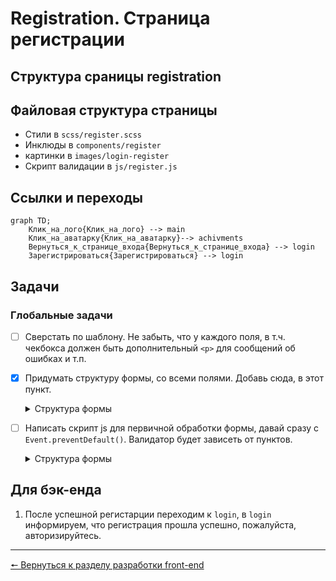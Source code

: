 # Registration. Страница регистрации
## Структура сраницы registration

## Файловая структура страницы
* Стили в `scss/register.scss`
* Инклюды в `components/register`
* картинки в `images/login-register`
* Скрипт валидации в `js/register.js`

## Ссылки и переходы
```mermaid
graph TD;
	Клик_на_лого{Клик_на_лого} --> main
	Клик_на_аватарку{Клик_на_аватарку}--> achivments
	Вернуться_к_странице_входа{Вернуться_к_странице_входа} --> login
	Зарегистрироваться{Зарегистрироваться} --> login
```

## Задачи
### **Глобальные задачи**
- [ ] Сверстать по шаблону.
Не забыть, что у каждого поля, в т.ч. чекбокса должен быть дополнительный `<p>` для сообщений об ошибках и т.п.
- [x] Придумать структуру формы, со всеми полями. Добавь сюда, в этот пункт.
  <details>	
	<summary>Структура формы</summary>

	* `<Input>` * «Имя пользователя»
	* `<Input>` * «Пароль»
	* Псевдо`<select>` * Выбери аватар. Я накидал тестовый код блока, он 	здесь, в папке materials/pseudoSelect
	* `<Select>` * «Размер левой ноги»
	* `<Select>` * «Размер правой ноги»
	* `<Input>` * «Цвет ваших любимых штанов»
	* `<Checkbox>` «Я люблю картошку»
	* `<Checkbox>` «Надо мной проводились опыты, связанные с подозрением, 	что эволюция человека пошла вспять»
	* `<Checkbox>` * «Я понимаю, что автор не несёт ответственности за 	моё ментальное здоровье, и возможные психологические травмы, 	которые я получу во время прохождения игры»

	* Обязательные пункты отмечены *, без этого регистрация невозможна

	</details>

- [ ] Написать скрипт js для первичной обработки формы, давай сразу с `Event.preventDefault()`. Валидатор будет зависеть от пунктов.
  <details>	
	<summary>Структура формы</summary>

	* Если не заполнены обязательные, под пунктами появляется `<p>` с 	информацией, что это поле обязательно, валидация не пройдена.
	* `<p>` для других пунктов. Текст появляется после ввода 	пользователем данных
	  * Имя пользователя - только при валидации, если поле пустое
	  * Пароль - только при валидации, если поле пустое
	  * Размер ног:
	  	* Если выбран огромный - "Нифига себе у тебя ноги)))"
	  	* Если разные - "И какогово тебе живётся с разными ногми, 	бедолага? 😕"
	  	* Если разнос очень большой, больше 10 размеров - "ты чё, 	рандомно сгенерированный персонаж из sims что-ли?)))"
	  * Цвет штанов, при уходе фокуса с инпута (рандомно):
	  	* "Прекрасный цвет! Мой любимый!"
	  	* "Жесть. тебе правда нравится этот цвет?"
	  	* "Это прекрасный цвет, он напоминает мне о губной гармошке"
	  	* "Теперь, когда я знаю твой любимый цвет, я больше не хочу с 	тобой дружить("
	  	* "Чудесный цвет! У меня был верблюд такого цвета!"
	  	* "Этот цвет ассоциируется у меня с налётами диких гусей("
	  	* "Это очень холодный цвет. Ты не замерзаешь в этих штанах?"
	  	* "Я думал что такой цвет носят только недоразвитые("
	  	* "Крутой цвет! Самый лучший, если хочешь отпугнуть от себя 	людей!"
  
  	</details>

## Для бэк-енда
1. После успешной регистарции переходим к `login`, в `login` информируем, что регистрация прошла успешно, пожалуйста, авторизируйтесь.
***
[🠔 Вернуться к разделу разработки front-end](https://github.com/KirGenHeart/documentation/blob/main/front-end/front-end-dev.md)
